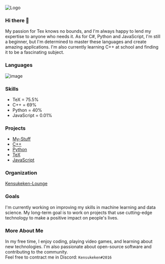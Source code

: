 ![Logo](https://cdn.discordapp.com/attachments/934212312921931786/1007127092464463902/ezgif.com-gif-maker1.gif)

### Hi there 👋

My passion for Tex knows no bounds, and I'm always happy to lend my expertise to anyone who needs it. As for C#, Python and JavaScript, I'm still a beginner, but I'm determined to master these languages and create amazing applications. I'm also currently learning C++ at school and finding it to be a fascinating subject.

### Languages
![image](https://user-images.githubusercontent.com/85637598/224047236-2095ed15-7765-4049-8c80-dd7691c8cbb4.png)
### Skills
- TeX        = 75.5%
- C++        = 69%
- Python     = 40%
- JavaScript = 0.01%

### Projects

- [My-Stuff](https://github.com/Kensukeken/Kensukeken)
- [C++](https://github.com/Kensukeken/ICS3U-Gleasons_Class_In_LDSS)
- [Python](https://github.com/Kensukeken/Python)
- [TeX](https://github.com/Kensukeken/TeX)
- [JavaScript](https://github.com/Kensukeken/JSByExample)

### Organization
[Kensukeken-Lounge](https://github.com/Kensukeken-Lounge)
### Goals

I'm currently working on improving my skills in machine learning and data science. My long-term goal is to work on projects that use cutting-edge technology to make a positive impact on people's lives.

### More About Me

In my free time, I enjoy coding, playing video games, and learning about new technologies. I'm also passionate about open-source software and contributing to the community. <br/>
Feel free to contract me in Discord: `Kensukeken#2016`
